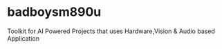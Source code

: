 # badboysm890u
Toolkit for AI Powered Projects that uses Hardware,Vision &amp; Audio based Application
